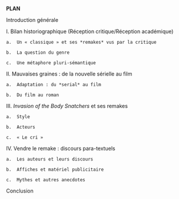 **PLAN**

Introduction générale

I.  Bilan historiographique (Réception critique/Réception académique)

    a.  Un « classique » et ses *remakes* vus par la critique

    b.  La question du genre

    c.  Une métaphore pluri-sémantique

II. Mauvaises graines : de la nouvelle sérielle au film

    a.  Adaptation : du *serial* au film

    b.  Du film au roman

III. *Invasion of the Body Snatchers* et ses remakes

    a.  Style

    b.  Acteurs

    c.  « Le cri »

IV. Vendre le remake : discours para-textuels

    a.  Les auteurs et leurs discours

    b.  Affiches et matériel publicitaire

    c.  Mythes et autres anecdotes

Conclusion
